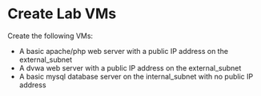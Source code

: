 # Create Lab VMs

Create the following VMs:
- A basic apache/php web server with a public IP address on the external_subnet
- A dvwa web server with a public IP address on the external_subnet
- A basic mysql database server on the internal_subnet with no public IP address
